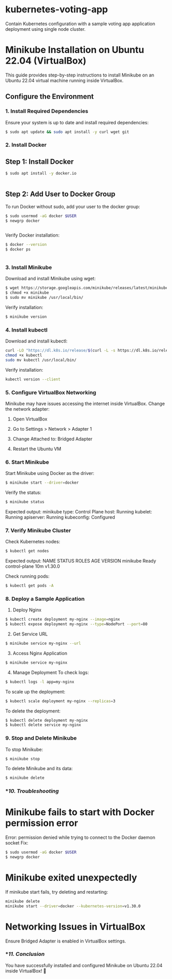 # kubernetes-voting-app
Contain Kubernetes configuration with a sample voting app application deployment using single node cluster.

# Minikube Installation on Ubuntu 22.04 (VirtualBox)

This guide provides step-by-step instructions to install Minikube on an Ubuntu 22.04 virtual machine running inside VirtualBox.

## Configure the Environment

### **1. Install Required Dependencies**
Ensure your system is up to date and install required dependencies:

```sh
$ sudo apt update && sudo apt install -y curl wget git

```
### **2. Install Docker**
 ## Step 1: Install Docker
 
```sh
$ sudo apt install -y docker.io
    
```
 ## Step 2: Add User to Docker Group
To run Docker without sudo, add your user to the docker group:
 
```sh
$ sudo usermod -aG docker $USER 
$ newgrp docker
    
```
Verify Docker installation:
```sh
$ docker --version
$ docker ps
    
```
### **3. Install Minikube**
Download and install Minikube using wget:
```sh
$ wget https://storage.googleapis.com/minikube/releases/latest/minikube-linux-amd64 -O minikube
$ chmod +x minikube
$ sudo mv minikube /usr/local/bin/
```
Verify installation:
```sh
$ minikube version
```

### **4. Install kubectl**
Download and install kubectl:
```sh
curl -LO "https://dl.k8s.io/release/$(curl -L -s https://dl.k8s.io/release/stable.txt)/bin/linux/amd64/kubectl"
chmod +x kubectl
sudo mv kubectl /usr/local/bin/
```
Verify installation:
```sh
kubectl version --client
```

### **5. Configure VirtualBox Networking**
Minikube may have issues accessing the internet inside VirtualBox. Change the network adapter:

1. Open VirtualBox

2. Go to Settings > Network > Adapter 1

3. Change Attached to: Bridged Adapter

4. Restart the Ubuntu VM

### **6. Start Minikube**
Start Minikube using Docker as the driver:
```sh
$ minikube start --driver=docker
```
Verify the status:
```sh
$ minikube status
```
Expected output:
minikube
    type: Control Plane
    host: Running
    kubelet: Running
    apiserver: Running
    kubeconfig: Configured


### **7. Verify Minikube Cluster**
Check Kubernetes nodes:
```sh
$ kubectl get nodes
```
Expected output:
NAME       STATUS   ROLES           AGE   VERSION
minikube   Ready    control-plane   10m   v1.30.0

Check running pods:
```sh
$ kubectl get pods -A
```
### **8. Deploy a Sample Application**
 1. Deploy Nginx
```sh
$ kubectl create deployment my-nginx --image=nginx
$ kubectl expose deployment my-nginx --type=NodePort --port=80
```
  2. Get Service URL
```sh
$ minikube service my-nginx --url
```
  3. Access Nginx Application
```sh
$ minikube service my-nginx
```
  4. Manage Deployment
To check logs:
```sh
$ kubectl logs -l app=my-nginx
```
To scale up the deployment:
```sh
$ kubectl scale deployment my-nginx --replicas=3
```
To delete the deployment:
```sh
$ kubectl delete deployment my-nginx
$ kubectl delete service my-nginx
```

### **9. Stop and Delete Minikube**
To stop Minikube:
```sh
$ minikube stop
```
To delete Minikube and its data:
```sh
$ minikube delete
```

### **10. Troubleshooting*
# Minikube fails to start with Docker permission error
Error:
permission denied while trying to connect to the Docker daemon socket
Fix:
```sh
$ sudo usermod -aG docker $USER
$ newgrp docker
```
# Minikube exited unexpectedly
If minikube start fails, try deleting and restarting:
```sh
minikube delete
minikube start --driver=docker --kubernetes-version=v1.30.0
```
# Networking Issues in VirtualBox
Ensure Bridged Adapter is enabled in VirtualBox settings.

### **11. Conclusion*
You have successfully installed and configured Minikube on Ubuntu 22.04 inside VirtualBox! 🚀


